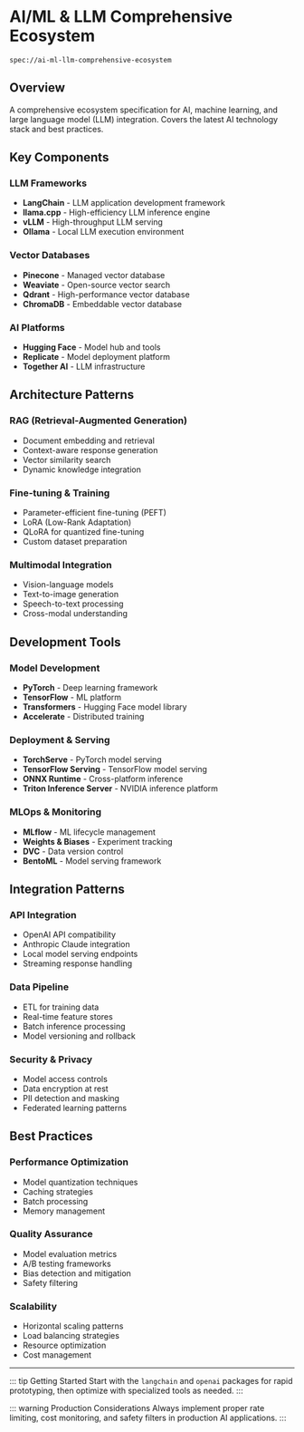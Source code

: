 # AI/ML & LLM Comprehensive Ecosystem

`spec://ai-ml-llm-comprehensive-ecosystem`

## Overview

A comprehensive ecosystem specification for AI, machine learning, and large language model (LLM) integration. Covers the latest AI technology stack and best practices.

## Key Components

### LLM Frameworks
- **LangChain** - LLM application development framework
- **llama.cpp** - High-efficiency LLM inference engine
- **vLLM** - High-throughput LLM serving
- **Ollama** - Local LLM execution environment

### Vector Databases
- **Pinecone** - Managed vector database
- **Weaviate** - Open-source vector search
- **Qdrant** - High-performance vector database
- **ChromaDB** - Embeddable vector database

### AI Platforms
- **Hugging Face** - Model hub and tools
- **Replicate** - Model deployment platform
- **Together AI** - LLM infrastructure

## Architecture Patterns

### RAG (Retrieval-Augmented Generation)
- Document embedding and retrieval
- Context-aware response generation
- Vector similarity search
- Dynamic knowledge integration

### Fine-tuning & Training
- Parameter-efficient fine-tuning (PEFT)
- LoRA (Low-Rank Adaptation)
- QLoRA for quantized fine-tuning
- Custom dataset preparation

### Multimodal Integration
- Vision-language models
- Text-to-image generation
- Speech-to-text processing
- Cross-modal understanding

## Development Tools

### Model Development
- **PyTorch** - Deep learning framework
- **TensorFlow** - ML platform
- **Transformers** - Hugging Face model library
- **Accelerate** - Distributed training

### Deployment & Serving
- **TorchServe** - PyTorch model serving
- **TensorFlow Serving** - TensorFlow model serving
- **ONNX Runtime** - Cross-platform inference
- **Triton Inference Server** - NVIDIA inference platform

### MLOps & Monitoring
- **MLflow** - ML lifecycle management
- **Weights & Biases** - Experiment tracking
- **DVC** - Data version control
- **BentoML** - Model serving framework

## Integration Patterns

### API Integration
- OpenAI API compatibility
- Anthropic Claude integration
- Local model serving endpoints
- Streaming response handling

### Data Pipeline
- ETL for training data
- Real-time feature stores
- Batch inference processing
- Model versioning and rollback

### Security & Privacy
- Model access controls
- Data encryption at rest
- PII detection and masking
- Federated learning patterns

## Best Practices

### Performance Optimization
- Model quantization techniques
- Caching strategies
- Batch processing
- Memory management

### Quality Assurance
- Model evaluation metrics
- A/B testing frameworks
- Bias detection and mitigation
- Safety filtering

### Scalability
- Horizontal scaling patterns
- Load balancing strategies
- Resource optimization
- Cost management

---

::: tip Getting Started
Start with the `langchain` and `openai` packages for rapid prototyping, then optimize with specialized tools as needed.
:::

::: warning Production Considerations
Always implement proper rate limiting, cost monitoring, and safety filters in production AI applications.
:::